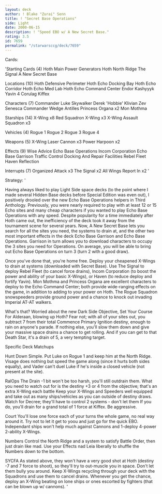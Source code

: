```yaml
---
layout: deck
author: ! Blake "Zurai" Senn
title: ! "Secret Base Operations"
side: Light
date: 2000-06-15
description: ! "Speed EBO w/ A New Secret Base."
rating: 3.5
id: 7659
permalink: "/starwarsccg/deck/7659"
---
```

Cards: 

'Starting Cards (4)
Hoth Main Power Generators
Hoth North Ridge
The Signal
A New Secret Base

Locations (10)
Hoth Defensive Perimeter
Hoth Echo Docking Bay
Hoth Echo Corridor
Hoth Echo Med Lab
Hoth Echo Command Center
Endor
Kashyyyk
Yavin 4
Corulag
Kiffex

Characters (7)
Commander Luke Skywalker
Derek 'Hobbie' Klivian
Zev Senesca
Commander Wedge Antilles
Princess Organa x2
Mon Mothma

Starships (14)
X-Wing x8
Red Squadron X-Wing x3
X-Wing Assault Squadron x3

Vehicles (4)
Rogue 1
Rogue 2
Rogue 3
Rogue 4

Weapons (5)
X-Wing Laser Cannon x3
Power Harpoon x2

Effects (9)
Wise Advice
Echo Base Operations
Incom Corporation
Echo Base Garrison
Traffic Control
Docking And Repair Facilities
Rebel Fleet
Haven
Reflection

Interrupts (7)
Organized Attack x3
The Signal x2
All Wings Report In x2
'

Strategy: '

Having always liked to play Light Side space decks (to the point where I made several Hidden Base decks before Special Edition was even out), I positively drooled over the new Echo Base Operations helpers in Third Anthology. Previously, you were nearly required to play with at least 12 or 15 Echo sites and many cheap characters if you wanted to play Echo Base Operations with any speed. Despite popularity for a time immediately after Hoth came out, the inefficiency of the deck took it away from the tournament scene for several years. Now, A New Secret Base lets you search for all the sites you need, the systems to drain at, and the other two most important effects in the deck Echo Base Garrison and Echo Base Operations. Garrison in turn allows you to download characters to occupy the 3 sites you need for Operations. On average, you will be able to bring out Echo Base Operations on turn 3 (turn 2 with a good draw).

Once you've done that, you're home free. Deploy your cheapened X-Wings to drain at systems (downloaded with Secret Base). Use The Signal to deploy Rebel Fleet (to cancel force drains), Incom Corporation (to boost the power and ability of your basic X-Wings),  or Haven (to reduce deploy and fortify Yavin). Mon Mothma and Princess Organa are excellent characters to deploy to the Echo Command Center; both provide wide-ranging effects on the game, in addition to adding to your power on Hoth. The Rogue Squadron snowspeeders provide ground power and a chance to knock out invading Imperial AT-AT walkers.

What's that? Worried about the new Dark Side Objective, Set Your Course For Alderaan, blowing up Hoth? Fear not; with all of your sites out, you subtract 7 from their total Commence Primary Ignition destiny, enough to rain on anyone's parade. If nothing else, you'll slow them down and give your massive space drains a chance to get rolling. And if you can get to that Death Star, it's a drain of 5, a very tempting target.

Specific Deck Matchups

Hunt Down  Simple. Put Luke on Rogue 1 and keep him at the North Ridge. Visage does nothing but speed the game along (since it hurts both sides equally), and Vader can't duel Luke if he's inside a closed vehicle (not present at the site).

RalOps  The Drain -1 bit won't be too harsh, you'll still outdrain them. What you need to watch out for is the destiny +3 or 4 from the objective; that's an extra X-Wing each battle Keep your X-Wings and Speeders well equipped and take out as many ships/vehicles as you can outside of destiny draws. Watch for Decree; they'll have to control 2 systems - don't let them If you do, you'll drain for a grand total of 1 force at Kiffex. Be aggressive.

Court You'll lose one force each of your turns the whole game, no real way around it. Try not to let it get to yoou and just go for the quick EBO. Independant ships won't help much against Cannons and 1-deploy 4-power 2-ability X-Wings.

Numbers Control the North Ridge and a system to satisfy Battle Order, then just drain like mad. Use your Effects nad Leia liberally to shuffle the Numbers down to the bottom.

SYCFA As stated above, they won't have a very good shot at Hoth (destiny -7 and 7 force to shoot), so they'll try to out-muscle you in space. Don't let them bully you around. Keep X-Wings recycling through your deck with the Squadrons and use them to cancel drains. Whenever you get the chance, deploy an X-Wing beating on lone ships or ones escorted by fighters (that can be blown up w/ cannons).
'
